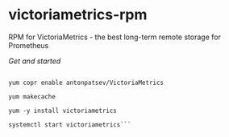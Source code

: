 # victoriametrics-rpm
RPM for VictoriaMetrics - the best long-term remote storage for Prometheus

*Get and started*

```yum -y install yum-plugin-copr

yum copr enable antonpatsev/VictoriaMetrics

yum makecache

yum -y install victoriametrics

systemctl start victoriametrics```

